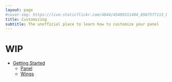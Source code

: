 ```yaml
---
layout: page
#cover-img: https://live.staticflickr.com/4844/45489311404_0567577113_b.jpg
title: Customizing
subtitle: The unofficial place to learn how to customize your panel
--- 
```


# WIP
* [Getting Started](getting-started)
   * [Panel](/pterodactyl/customizing/panel)
   * [Wings](/pterodactyl/customizing/wings)
